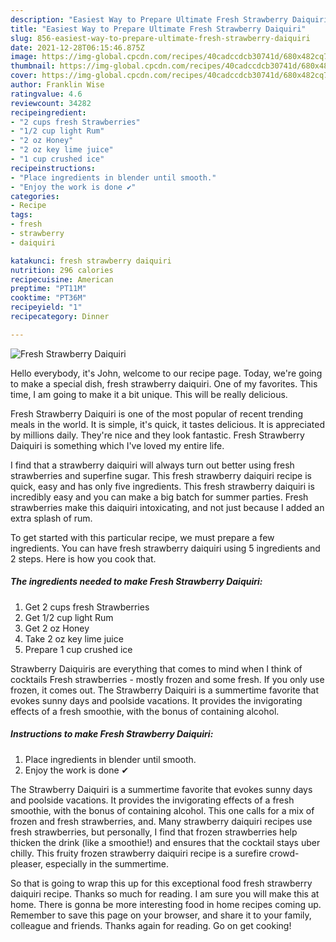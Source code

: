 ```yaml
---
description: "Easiest Way to Prepare Ultimate Fresh Strawberry Daiquiri"
title: "Easiest Way to Prepare Ultimate Fresh Strawberry Daiquiri"
slug: 856-easiest-way-to-prepare-ultimate-fresh-strawberry-daiquiri
date: 2021-12-28T06:15:46.875Z
image: https://img-global.cpcdn.com/recipes/40cadccdcb30741d/680x482cq70/fresh-strawberry-daiquiri-recipe-main-photo.jpg
thumbnail: https://img-global.cpcdn.com/recipes/40cadccdcb30741d/680x482cq70/fresh-strawberry-daiquiri-recipe-main-photo.jpg
cover: https://img-global.cpcdn.com/recipes/40cadccdcb30741d/680x482cq70/fresh-strawberry-daiquiri-recipe-main-photo.jpg
author: Franklin Wise
ratingvalue: 4.6
reviewcount: 34282
recipeingredient:
- "2 cups fresh Strawberries"
- "1/2 cup light Rum"
- "2 oz Honey"
- "2 oz key lime juice"
- "1 cup crushed ice"
recipeinstructions:
- "Place ingredients in blender until smooth."
- "Enjoy the work is done ✔"
categories:
- Recipe
tags:
- fresh
- strawberry
- daiquiri

katakunci: fresh strawberry daiquiri 
nutrition: 296 calories
recipecuisine: American
preptime: "PT11M"
cooktime: "PT36M"
recipeyield: "1"
recipecategory: Dinner

---
```



![Fresh Strawberry Daiquiri](https://img-global.cpcdn.com/recipes/40cadccdcb30741d/680x482cq70/fresh-strawberry-daiquiri-recipe-main-photo.jpg)

Hello everybody, it's John, welcome to our recipe page. Today, we're going to make a special dish, fresh strawberry daiquiri. One of my favorites. This time, I am going to make it a bit unique. This will be really delicious.

Fresh Strawberry Daiquiri is one of the most popular of recent trending meals in the world. It is simple, it's quick, it tastes delicious. It is appreciated by millions daily. They're nice and they look fantastic. Fresh Strawberry Daiquiri is something which I've loved my entire life.

I find that a strawberry daiquiri will always turn out better using fresh strawberries and superfine sugar. This fresh strawberry daiquiri recipe is quick, easy and has only five ingredients. This fresh strawberry daiquiri is incredibly easy and you can make a big batch for summer parties. Fresh strawberries make this daiquiri intoxicating, and not just because I added an extra splash of rum.


To get started with this particular recipe, we must prepare a few ingredients. You can have fresh strawberry daiquiri using 5 ingredients and 2 steps. Here is how you cook that.

<!--inarticleads1-->

##### The ingredients needed to make Fresh Strawberry Daiquiri:

1. Get 2 cups fresh Strawberries
1. Get 1/2 cup light Rum
1. Get 2 oz Honey
1. Take 2 oz key lime juice
1. Prepare 1 cup crushed ice


Strawberry Daiquiris are everything that comes to mind when I think of cocktails Fresh strawberries - mostly frozen and some fresh. If you only use frozen, it comes out. The Strawberry Daiquiri is a summertime favorite that evokes sunny days and poolside vacations. It provides the invigorating effects of a fresh smoothie, with the bonus of containing alcohol. 

<!--inarticleads2-->

##### Instructions to make Fresh Strawberry Daiquiri:

1. Place ingredients in blender until smooth.
1. Enjoy the work is done ✔


The Strawberry Daiquiri is a summertime favorite that evokes sunny days and poolside vacations. It provides the invigorating effects of a fresh smoothie, with the bonus of containing alcohol. This one calls for a mix of frozen and fresh strawberries, and. Many strawberry daiquiri recipes use fresh strawberries, but personally, I find that frozen strawberries help thicken the drink (like a smoothie!) and ensures that the cocktail stays uber chilly. This fruity frozen strawberry daiquiri recipe is a surefire crowd-pleaser, especially in the summertime. 

So that is going to wrap this up for this exceptional food fresh strawberry daiquiri recipe. Thanks so much for reading. I am sure you will make this at home. There is gonna be more interesting food in home recipes coming up. Remember to save this page on your browser, and share it to your family, colleague and friends. Thanks again for reading. Go on get cooking!
